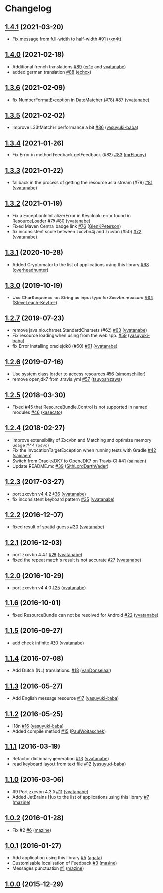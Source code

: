 # Changelog

## [1.4.1](https://github.com/nulab/zxcvbn4j/compare/1.4.0...1.4.1) (2021-03-20)

* Fix message from full-width to half-width [#91](https://github.com/nulab/zxcvbn4j/pull/91) ([kxn4t](https://github.com/kxn4t))

## [1.4.0](https://github.com/nulab/zxcvbn4j/compare/1.3.6...1.4.0) (2021-02-18)

* Additional french translations [#89](https://github.com/nulab/zxcvbn4j/pull/89) ([er1c](https://github.com/er1c) and [vvatanabe](https://github.com/vvatanabe))
* added german translation [#88](https://github.com/nulab/zxcvbn4j/pull/88) ([echox](https://github.com/echox))

## [1.3.6](https://github.com/nulab/zxcvbn4j/compare/1.3.5...1.3.6) (2021-02-09)

* fix NumberFormatException in DateMatcher (#78) [#87](https://github.com/nulab/zxcvbn4j/pull/87) ([vvatanabe](https://github.com/vvatanabe))

## [1.3.5](https://github.com/nulab/zxcvbn4j/compare/1.3.4...1.3.5) (2021-02-02)

* Improve L33tMatcher performance a bit [#86](https://github.com/nulab/zxcvbn4j/pull/86) ([yasuyuki-baba](https://github.com/yasuyuki-baba))

## [1.3.4](https://github.com/nulab/zxcvbn4j/compare/1.3.3...1.3.4) (2021-01-26)

* Fix Error in method Feedback.getFeedback (#82) [#83](https://github.com/nulab/zxcvbn4j/pull/83) ([mrFloony](https://github.com/mrFloony))

## [1.3.3](https://github.com/nulab/zxcvbn4j/compare/1.3.2...1.3.3) (2021-01-22)

* fallback in the process of getting the resource as a stream (#79) [#81](https://github.com/nulab/zxcvbn4j/pull/81) ([vvatanabe](https://github.com/vvatanabe))

## [1.3.2](https://github.com/nulab/zxcvbn4j/compare/1.3.1...1.3.2) (2021-01-19)

* Fix a ExceptionInInitializerError in Keycloak: error found in ResourceLoader #79 [#80](https://github.com/nulab/zxcvbn4j/pull/80) ([vvatanabe](https://github.com/vvatanabe))
* Fixed Maven Central badge link [#76](https://github.com/nulab/zxcvbn4j/pull/76) ([GlenKPeterson](https://github.com/GlenKPeterson))
* fix inconsistent score between zxcvbn4j and zxcvbn (#50) [#72](https://github.com/nulab/zxcvbn4j/pull/72) ([vvatanabe](https://github.com/vvatanabe))

## [1.3.1](https://github.com/nulab/zxcvbn4j/compare/1.3.0...1.3.1) (2020-10-28)

* Added Cryptomator to the list of applications using this library [#68](https://github.com/nulab/zxcvbn4j/pull/68) ([overheadhunter](https://github.com/overheadhunter))

## [1.3.0](https://github.com/nulab/zxcvbn4j/compare/1.2.7...1.3.0) (2019-10-19)

* Use CharSequence not String as input type for Zxcvbn.measure [#64](https://github.com/nulab/zxcvbn4j/pull/64) ([SteveLeach-Keytree](https://github.com/SteveLeach-Keytree))

## [1.2.7](https://github.com/nulab/zxcvbn4j/compare/1.2.6...1.2.7) (2019-07-23)

* remove java.nio.charset.StandardCharsets (#62) [#63](https://github.com/nulab/zxcvbn4j/pull/63) ([vvatanabe](https://github.com/vvatanabe))
* Fix resource loading when using from the web app. [#59](https://github.com/nulab/zxcvbn4j/pull/59) ([yasuyuki-baba](https://github.com/yasuyuki-baba))
* fix Error installing oraclejdk8 (#60) [#61](https://github.com/nulab/zxcvbn4j/pull/61) ([vvatanabe](https://github.com/vvatanabe))

## [1.2.6](https://github.com/nulab/zxcvbn4j/compare/1.2.5...1.2.6) (2019-07-16)

* Use system class loader to access resources [#56](https://github.com/nulab/zxcvbn4j/pull/56) ([simonschiller](https://github.com/simonschiller))
* remove openjdk7 from .travis.yml [#57](https://github.com/nulab/zxcvbn4j/pull/57) ([tsuyoshizawa](https://github.com/tsuyoshizawa))

## [1.2.5](https://github.com/nulab/zxcvbn4j/compare/1.2.4...1.2.5) (2018-03-30)

* Fixed #45 that ResourceBundle.Control is not supported in named modules [#46](https://github.com/nulab/zxcvbn4j/pull/46) ([kasecato](https://github.com/kasecato))

## [1.2.4](https://github.com/nulab/zxcvbn4j/compare/1.2.3...1.2.4) (2018-02-27)

*  Improve extensibility of Zxcvbn and Matching and optimize memory usage [#44](https://github.com/nulab/zxcvbn4j/pull/44) ([psvo](https://github.com/psvo))
* Fix the InvocationTargetException when running tests with Gradle [#42](https://github.com/nulab/zxcvbn4j/pull/42) ([sainaen](https://github.com/sainaen))
* Switch from OracleJDK7 to OpenJDK7 on Travis-CI [#41](https://github.com/nulab/zxcvbn4j/pull/41) ([sainaen](https://github.com/sainaen))
* Update README.md [#39](https://github.com/nulab/zxcvbn4j/pull/39) ([SithLordDarthVader](https://github.com/SithLordDarthVader))

## [1.2.3](https://github.com/nulab/zxcvbn4j/compare/1.2.2...1.2.3) (2017-03-27)

* port zxcvbn v4.4.2 [#36](https://github.com/nulab/zxcvbn4j/pull/36) ([vvatanabe](https://github.com/vvatanabe))
* fix inconsistent keyboard pattern [#35](https://github.com/nulab/zxcvbn4j/pull/35) ([vvatanabe](https://github.com/vvatanabe))

## [1.2.2](https://github.com/nulab/zxcvbn4j/compare/1.2.1...1.2.2) (2016-12-07)

* fixed result of spatial guess [#30](https://github.com/nulab/zxcvbn4j/pull/30) ([vvatanabe](https://github.com/vvatanabe))

## [1.2.1](https://github.com/nulab/zxcvbn4j/compare/1.2.0...1.2.1) (2016-12-03)

* port zxcvbn 4.4.1 [#28](https://github.com/nulab/zxcvbn4j/pull/28) ([vvatanabe](https://github.com/vvatanabe))
* fixed the repeat match's result is not accurate [#27](https://github.com/nulab/zxcvbn4j/pull/27) ([vvatanabe](https://github.com/vvatanabe))

## [1.2.0](https://github.com/nulab/zxcvbn4j/compare/1.1.6...1.2.0) (2016-10-29)

* port zxcvbn v4.4.0 [#25](https://github.com/nulab/zxcvbn4j/pull/25) ([vvatanabe](https://github.com/vvatanabe))

## [1.1.6](https://github.com/nulab/zxcvbn4j/compare/1.1.5...1.1.6) (2016-10-01)

* fixed ResourceBundle can not be resolved for Android [#22](https://github.com/nulab/zxcvbn4j/pull/22) ([vvatanabe](https://github.com/vvatanabe))

## [1.1.5](https://github.com/nulab/zxcvbn4j/compare/1.1.4...1.1.5) (2016-09-27)

* add check infinite [#20](https://github.com/nulab/zxcvbn4j/pull/20) ([vvatanabe](https://github.com/vvatanabe))

## [1.1.4](https://github.com/nulab/zxcvbn4j/compare/1.1.3...1.1.4) (2016-07-08)

* Add Dutch (NL) translations. [#18](https://github.com/nulab/zxcvbn4j/pull/18) ([vanDonselaar](https://github.com/vanDonselaar))

## [1.1.3](https://github.com/nulab/zxcvbn4j/compare/1.1.2...1.1.3) (2016-05-27)

* Add English message resource [#17](https://github.com/nulab/zxcvbn4j/pull/17) ([yasuyuki-baba](https://github.com/yasuyuki-baba))

## [1.1.2](https://github.com/nulab/zxcvbn4j/compare/1.1.1...1.1.2) (2016-05-25)

* i18n [#16](https://github.com/nulab/zxcvbn4j/pull/16) ([yasuyuki-baba](https://github.com/yasuyuki-baba))
* Added compile method [#15](https://github.com/nulab/zxcvbn4j/pull/15) ([PaulWoitaschek](https://github.com/PaulWoitaschek))

## [1.1.1](https://github.com/nulab/zxcvbn4j/compare/1.1.0...1.1.1) (2016-03-19)

* Refactor dictionary generation [#13](https://github.com/nulab/zxcvbn4j/pull/13) ([vvatanabe](https://github.com/vvatanabe))
* read keyboard layout from text file [#12](https://github.com/nulab/zxcvbn4j/pull/12) ([yasuyuki-baba](https://github.com/yasuyuki-baba))

## [1.1.0](https://github.com/nulab/zxcvbn4j/compare/1.0.2...1.1.0) (2016-03-06)

* #9 Port zxcvbn 4.3.0 [#11](https://github.com/nulab/zxcvbn4j/pull/11) ([vvatanabe](https://github.com/vvatanabe))
* Added JetBrains Hub to the list of applications using this library [#7](https://github.com/nulab/zxcvbn4j/pull/7) ([mazine](https://github.com/mazine))

## [1.0.2](https://github.com/nulab/zxcvbn4j/compare/1.0.1...1.0.2) (2016-01-28)

* Fix #2 [#6](https://github.com/nulab/zxcvbn4j/pull/6) ([mazine](https://github.com/mazine))

## [1.0.1](https://github.com/nulab/zxcvbn4j/compare/1.0.0...1.0.1) (2016-01-27)

* Add application using this library [#5](https://github.com/nulab/zxcvbn4j/pull/5) ([agata](https://github.com/agata))
* Customisable localisation of Feedback [#3](https://github.com/nulab/zxcvbn4j/pull/3) ([mazine](https://github.com/mazine))
* Messages punctuation [#1](https://github.com/nulab/zxcvbn4j/pull/1) ([mazine](https://github.com/mazine))

## [1.0.0](https://github.com/nulab/zxcvbn4j/compare/0cc5027ce09c...1.0.0) (2015-12-29)
